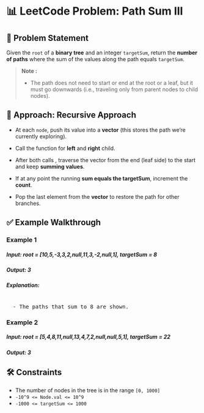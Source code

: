 # 📊 LeetCode Problem: Path Sum III

## 🧩 Problem Statement

Given the `root` of a **binary tree** and an integer `targetSum`, return the **number of paths** where the sum of the values along the path equals `targetSum`.

> **Note :**
> - The path does not need to start or end at the root or a leaf, but it must go downwards (i.e., traveling only from parent nodes to child nodes).



## 🧠 Approach: Recursive Approach

- At each `node`, push its value into a **vector** (this stores the path we’re currently exploring).

- Call the function for **left** and **right** child.

- After both calls , traverse the vector from the end (leaf side) to the start and keep **summing values**.

- If at any point the running **sum equals the targetSum**, increment the **count**.

- Pop the last element from the **vector** to restore the path for other branches.



## ✅ Example Walkthrough

### Example 1

##### Input: root = [10,5,-3,3,2,null,11,3,-2,null,1], targetSum = 8
##### Output: 3

##### Explanation: 
<pre> 
  - The paths that sum to 8 are shown.
</pre>

### Example 2

##### Input: root = [5,4,8,11,null,13,4,7,2,null,null,5,1], targetSum = 22
##### Output: 3


## 🛠️ Constraints

- The number of nodes in the tree is in the range `[0, 1000]`
- `-10^9 <= Node.val <= 10^9`
- `-1000 <= targetSum <= 1000`
